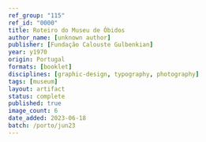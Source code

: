 ```yaml
---
ref_group: "115"
ref_id: "0000"
title: Roteiro do Museu de Óbidos
author_name: [unknown author]
publisher: [Fundação Calouste Gulbenkian]
year: y1970
origin: Portugal
formats: [booklet]
disciplines: [graphic-design, typography, photography]
tags: [museum]
layout: artifact
status: complete
published: true
image_count: 6
date_added: 2023-06-18
batch: /porto/jun23
---
```

